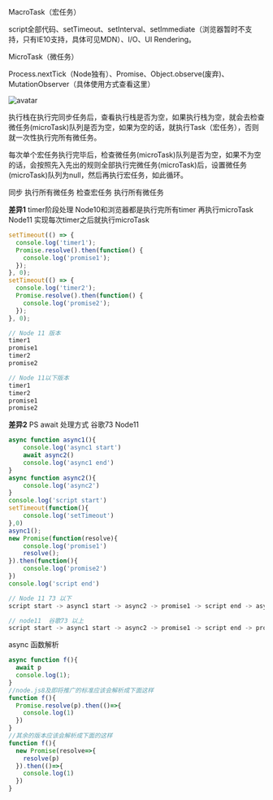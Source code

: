 MacroTask（宏任务）

script全部代码、setTimeout、setInterval、setImmediate（浏览器暂时不支持，只有IE10支持，具体可见MDN）、I/O、UI Rendering。

MicroTask（微任务）

Process.nextTick（Node独有）、Promise、Object.observe(废弃)、MutationObserver（具体使用方式查看这里）

![avatar](https://user-gold-cdn.xitu.io/2019/1/18/1685f037d48da0de?imageView2/0/w/1280/h/960/format/webp/ignore-error/1)

执行栈在执行完同步任务后，查看执行栈是否为空，如果执行栈为空，就会去检查微任务(microTask)队列是否为空，如果为空的话，就执行Task（宏任务），否则就一次性执行完所有微任务。

每次单个宏任务执行完毕后，检查微任务(microTask)队列是否为空，如果不为空的话，会按照先入先出的规则全部执行完微任务(microTask)后，设置微任务(microTask)队列为null，然后再执行宏任务，如此循环。

同步 执行所有微任务 检查宏任务 执行所有微任务

**差异1**
timer阶段处理 Node10和浏览器都是执行完所有timer 再执行microTask
Node11 实现每次timer之后就执行microTask

```js
setTimeout(() => {
  console.log('timer1');
  Promise.resolve().then(function() {
    console.log('promise1');
  });
}, 0);
setTimeout(() => {
  console.log('timer2');
  Promise.resolve().then(function() {
    console.log('promise2');
  });
}, 0);

// Node 11 版本
timer1
promise1
timer2
promise2

// Node 11以下版本
timer1
timer2
promise1
promise2
```

**差异2**
PS await 处理方式 谷歌73 Node11

```js
async function async1(){
    console.log('async1 start')
    await async2()
    console.log('async1 end')
}
async function async2(){
    console.log('async2')
}
console.log('script start')
setTimeout(function(){
    console.log('setTimeout') 
},0)  
async1();
new Promise(function(resolve){
    console.log('promise1')
    resolve();
}).then(function(){
    console.log('promise2')
})
console.log('script end')

// Node 11 73 以下
script start -> async1 start -> async2 -> promise1 -> script end -> async1 end -> promise2 -> setTimeout

// node11  谷歌73 以上
script start -> async1 start -> async2 -> promise1 -> script end -> promise2 -> async1 end -> setTimeout

```

async 函数解析
```js
async function f(){
  await p
  console.log(1);
}
//node.js8及即将推广的标准应该会解析成下面这样
function f(){
  Promise.resolve(p).then(()=>{
    console.log(1)
  })
}
//其余的版本应该会解析成下面的这样
function f(){
  new Promise(resolve=>{
    resolve(p)
  }).then(()=>{
    console.log(1)
  })
}
```